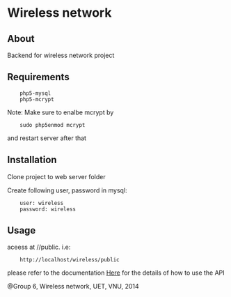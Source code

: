 # Wireless network

## About

Backend for wireless network project

## Requirements

        php5-mysql
        php5-mcrypt

Note: Make sure to enalbe mcrypt by

        sudo php5enmod mcrypt

and restart server after that

## Installation

Clone project to web server folder

Create following user, password in mysql:

        user: wireless
        password: wireless

## Usage

aceess at /<folder-name>/public. i.e:

        http://localhost/wireless/public

please refer to the documentation [Here](https://docs.google.com/document/d/1qjX9mYRFk6q2hzVwudQcOvfOQ0YxmwY5W31Y8SyckIM/edit?usp=sharing) for the details of how to use the API

@Group 6, Wireless network, UET, VNU, 2014